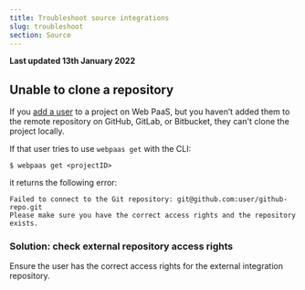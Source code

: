 ```yaml
---
title: Troubleshoot source integrations
slug: troubleshoot
section: Source
---
```


**Last updated 13th January 2022**


## Unable to clone a repository

If you [add a user](../../administration-users#add-a-user-to-a-project) to a project on Web PaaS,
but you haven’t added them to the remote repository on GitHub, GitLab, or Bitbucket,
they can't clone the project locally.

If that user tries to use `webpaas get` with the CLI:
```
$ webpaas get <projectID>
```
it returns the following error:

```
Failed to connect to the Git repository: git@github.com:user/github-repo.git
Please make sure you have the correct access rights and the repository exists.
```

### Solution: check external repository access rights

Ensure the user has the correct access rights for the external integration repository.
